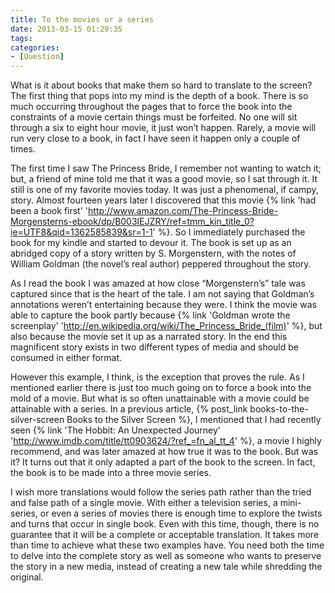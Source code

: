 ```yaml
---
title: To the movies or a series
date: 2013-03-15 01:29:35
tags:
categories: 
- [Question]
---
```

What is it about books that make them so hard to translate to the screen?  The first thing that pops into my mind is the depth of a book.  There is so much occurring throughout the pages that to force the book into the constraints of a movie certain things must be forfeited.  No one will sit through a six to eight hour movie, it just won’t happen.  Rarely, a movie will run very close to a book, in fact I have seen it happen only a couple of times.<!-- more -->

The first time I saw The Princess Bride, I remember not wanting to watch it; but, a friend of mine told me that it was a good movie, so I sat through it.  It still is one of my favorite movies today. It was just a phenomenal, if campy, story.  Almost fourteen years later I discovered that this movie {% link 'had been a book first' 'http://www.amazon.com/The-Princess-Bride-Morgensterns-ebook/dp/B003IEJZRY/ref=tmm_kin_title_0?ie=UTF8&qid=1362585839&sr=1-1' %}.  So I immediately purchased the book for my kindle and started to devour it.  The book is set up as an abridged copy of a story written by S. Morgenstern, with the notes of William Goldman (the novel’s real author) peppered throughout the story.

As I read the book I was amazed at how close “Morgenstern’s” tale was captured since that is the heart of the tale.  I am not saying that Goldman’s annotations weren’t entertaining because they were.  I think the movie was able to capture the book partly because {% link 'Goldman wrote the screenplay' 'http://en.wikipedia.org/wiki/The_Princess_Bride_(film)' %}, but also because the movie set it up as a narrated story.  In the end this magnificent story exists in two different types of media and should be consumed in either format.

However this example, I think, is the exception that proves the rule.  As I mentioned earlier there is just too much going on to force a book into the mold of a movie.  But what is so often unattainable with a movie could be attainable with a series.  In a previous article, {% post_link books-to-the-silver-screen Books to the Silver Screen %}, I mentioned that I had recently seen {% link 'The Hobbit: An Unexpected Journey' 'http://www.imdb.com/title/tt0903624/?ref_=fn_al_tt_4' %}, a movie I highly recommend, and was later amazed at how true it was to the book. But was it?  It turns out that it only adapted a part of the book to the screen.  In fact, the book is to be made into a three movie series.

I wish more translations would follow the series path rather than the tried and false path of a single movie.  With either a television series, a mini-series, or even a series of movies there is enough time to explore the twists and turns that occur in single book.  Even with this time, though, there is no guarantee that it will be a complete or acceptable translation.  It takes more than time to achieve what these two examples have.  You need both the time to delve into the complete story as well as someone who wants to preserve the story in a new media, instead of creating a new tale while shredding the original.